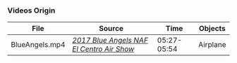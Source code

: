 ### Videos Origin
| File | Source | Time | Objects |
| --- | --- | --- | --- |
| BlueAngels.mp4 | [_2017 Blue Angels NAF El Centro Air Show_](https://www.youtube.com/watch?v=LkrnpO5v0z8) | 05:27-05:54 | Airplane |
